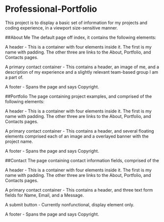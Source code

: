 # Professional-Portfolio
This project is to display a basic set of information for my projects and coding experience, in a viewport size-sensitive manner.

##About Me
The default page off index, it contains the following elements:

A header - This is a container with four elements inside it.  The first is my name with padding.  The other three are links to the About, Portfolio, and Contacts pages.

A primary contact container - This contains a header, an image of me, and a description of my experience and a slightly relevant team-based group I am a part of.

A footer - Spans the page and says Copyright.


##Portfolio
The page containing project examples, and comprised of the following elements:

A header - This is a container with four elements inside it.  The first is my name with padding.  The other three are links to the About, Portfolio, and Contacts pages.

A primary contact container - This contains a header, and several floating elements comprised each of an image and a overlayed banner with the project name.

A footer - Spans the page and says Copyright.

##Contact
The page containing contact information fields, comprised of the 

A header - This is a container with four elements inside it.  The first is my name with padding.  The other three are links to the About, Portfolio, and Contacts pages.

A primary contact container - This contains a header, and three text form fields for Name, Email, and a Message. 

A submit button - Currently nonfunctional, display element only.

A footer - Spans the page and says Copyright.

